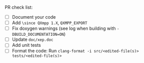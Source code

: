 PR check list:
- [ ] Document your code
- [ ] Add `\since QXmpp 1.X`, `QXMPP_EXPORT`
- [ ] Fix doxygen warnings (see log when building with `-DBUILD_DOCUMENTATION=ON`)
- [ ] Update `doc/xep.doc`
- [ ] Add unit tests
- [ ] Format the code: Run `clang-format -i src/<edited-file(s)> tests/<edited-file(s)>`

<!--
Points should be checked when they're done. They should also be checked when no
changes were required.
-->
